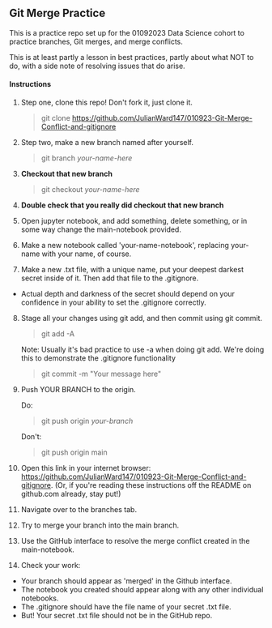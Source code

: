 ## Git Merge Practice

This is a practice repo set up for the 01092023 Data Science cohort to practice branches, Git merges, and merge conflicts.

This is at least partly a lesson in best practices, partly about what NOT to do, with a side note of resolving issues that do arise.

#### Instructions

1. Step one, clone this repo! Don't fork it, just clone it.

    >git clone https://github.com/JulianWard147/010923-Git-Merge-Conflict-and-gitignore

2. Step two, make a new branch named after yourself. 

    >git branch *your-name-here*

3. **Checkout that new branch**

    >git checkout *your-name-here*

4. **Double check that you really did checkout that new branch**

5. Open jupyter notebook, and add something, delete something, or in some way change the main-notebook provided.

6. Make a new notebook called 'your-name-notebook', replacing your-name with your name, of course.

7. Make a new .txt file, with a unique name, put your deepest darkest secret inside of it. Then add that file to the .gitignore. 

* Actual depth and darkness of the secret should depend on your confidence in your ability to set the .gitignore correctly.

8. Stage all your changes using git add, and then commit using git commit.

    >git add -A
    
    Note: Usually it's bad practice to use -a when doing git add. We're doing this to demonstrate the .gitignore functionality
    
    >git commit -m "Your message here"

9. Push YOUR BRANCH to the origin.

    Do:
    
    >git push origin *your-branch* 
    
    Don't:

    >git push origin main

10. Open this link in your internet browser: https://github.com/JulianWard147/010923-Git-Merge-Conflict-and-gitignore. (Or, if you're reading these instructions off the README on github.com already, stay put!)

11. Navigate over to the branches tab. 

12. Try to merge your branch into the main branch.

13. Use the GitHub interface to resolve the merge conflict created in the main-notebook.

14. Check your work:
- Your branch should appear as 'merged' in the Github interface.
- The notebook you created should appear along with any other individual notebooks.
- The .gitignore should have the file name of your secret .txt file.
- But! Your secret .txt file should not be in the GitHub repo.
